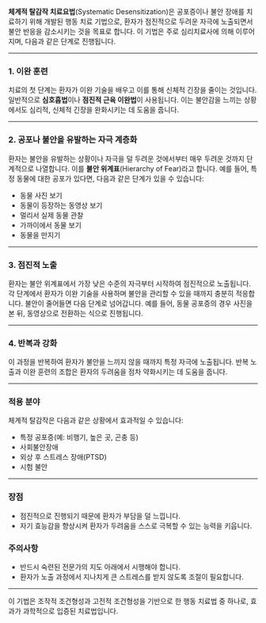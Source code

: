 **체계적 탈감작 치료요법**(Systematic Desensitization)은 공포증이나 불안 장애를 치료하기 위해 개발된 행동 치료 기법으로, 환자가 점진적으로 두려운 자극에 노출되면서 불안 반응을 감소시키는 것을 목표로 합니다. 이 기법은 주로 심리치료사에 의해 이루어지며, 다음과 같은 단계로 진행됩니다.

---

### **1. 이완 훈련**

치료의 첫 단계는 환자가 이완 기술을 배우고 이를 통해 신체적 긴장을 줄이는 것입니다. 일반적으로 **심호흡법**이나 **점진적 근육 이완법**이 사용됩니다. 이는 불안감을 느끼는 상황에서도 심리적, 신체적 긴장을 완화시키는 데 도움을 줍니다.

---

### **2. 공포나 불안을 유발하는 자극 계층화**

환자는 불안을 유발하는 상황이나 자극을 덜 두려운 것에서부터 매우 두려운 것까지 단계적으로 나열합니다. 이를 **불안 위계표**(Hierarchy of Fear)라고 합니다. 예를 들어, 특정 동물에 대한 공포가 있다면, 다음과 같은 단계가 있을 수 있습니다:

- 동물 사진 보기
- 동물이 등장하는 동영상 보기
- 멀리서 실제 동물 관찰
- 가까이에서 동물 보기
- 동물을 만지기

---

### **3. 점진적 노출**

환자는 불안 위계표에서 가장 낮은 수준의 자극부터 시작하여 점진적으로 노출됩니다. 각 단계에서 환자가 이완 기술을 사용하며 불안을 관리할 수 있을 때까지 충분히 적응합니다. 불안이 줄어들면 다음 단계로 넘어갑니다. 예를 들어, 동물 공포증의 경우 사진을 본 뒤, 동영상으로 전환하는 식으로 진행됩니다.

---

### **4. 반복과 강화**

이 과정을 반복하여 환자가 불안을 느끼지 않을 때까지 특정 자극에 노출됩니다. 반복 노출과 이완 훈련의 조합은 환자의 두려움을 점차 약화시키는 데 도움을 줍니다.

---

### **적용 분야**

체계적 탈감작은 다음과 같은 상황에서 효과적일 수 있습니다:

- 특정 공포증(예: 비행기, 높은 곳, 곤충 등)
- 사회불안장애
- 외상 후 스트레스 장애(PTSD)
- 시험 불안

---

### **장점**

- 점진적으로 진행되기 때문에 환자가 부담을 덜 느낍니다.
- 자기 효능감을 향상시켜 환자가 두려움을 스스로 극복할 수 있는 능력을 키웁니다.

### **주의사항**

- 반드시 숙련된 전문가의 지도 아래에서 시행해야 합니다.
- 환자가 노출 과정에서 지나치게 큰 스트레스를 받지 않도록 조절이 필요합니다.

---

이 기법은 조작적 조건형성과 고전적 조건형성을 기반으로 한 행동 치료법 중 하나로, 효과가 과학적으로 입증된 치료법입니다.